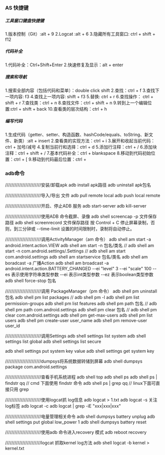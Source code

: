 ### AS 快捷键

##### 工具窗口键盘快捷键
1.版本控制（Git）:alt + 9
2.Logcat :alt + 6
3.隐藏所有工具窗口: ctrl + shift + f12

##### 代码补全
1.代码补全：Ctrl+Shift+Enter
2.快速修复及显示：alt + enter

##### 搜索和导航
1.搜索全部内容（包括代码和菜单）：double click shift
2.查找：ctrl + f
3.查找下一项内容: f3
4.查找上一项内容: shift + f3
5.替换: ctrl + r
6.查找操作： ctrl + shift + r
7.查找类：ctrl + n
8.查找文件：ctrl + shift + n
9.转到上一个编辑位置:ctrl + shift + back
10.查看类的层次结构：ctrl + h

##### 编写代码
1.生成代码（getter、setter、构造函数、hashCode/equals、toString、新文件、新类）:alt + insert
2.查看类的实现方法：ctrl + i
3.展开和收起当前代码：ctrl + 加号/减号
4.复制当前行和选择：ctrl + d
5.添加行注释：ctrl + /
6.添加块注释：ctrl + shift + /
7.基本代码补全：ctrl + blankspace
8.移动到代码初始位置：ctrl + [
9.移动到代码最后位置：ctrl + 

### adb命令

///////////////////////安装/卸载apk
adb install apk路径
adb uninstall apk包名

///////////////////////导入/导出 文件
adb pull remote local
adb push local remote

///////////////////////开启、停止ADB 服务
adb start-server
adb kill-server

///////////////////////使用ADB 命令截屏、录像
adb shell screencap -p 文件保存路径
adb shell screenrecord 文件保存路径
按 Control + C 停止屏幕录制，否则，到三分钟或 --time-limit 设置的时间限制时，录制将自动停止。

///////////////////////调用ActivityManager（am 命令）
adb shell am start -a android.intent.action.VIEW
adb shell am start -n 包名/类名	// adb shell am start -n com.android.settings/.Settings	// adb shell am start com.android.settings
adb shell am startservice 包名/类名
adb shell am boradcast -a 广播Action
adb shell am broadcast -a android.intent.action.BATTERY_CHANGED --ei "level" 3 --ei "scale" 100
--es 表示使用字符串类型参数  --ei 表示int类型参数  --ez 表示boolean类型参数
adb shell force-stop 包名

///////////////////////调用 PackageManager（pm 命令）
adb shell pm uninstall 包名
adb shell pm list packages	// adb shell pm -l
adb shell pm list permission-groups
adb shell pm list features
adb shell pm path 包名	// adb shell pm path com.android.settings
adb shell pm clear 包名	// adb shell pm clear com.android.settings
adb shell pm get-max-users
adb shell pm list users
adb shell pm create-user user_name
adb shell pm remove-user user_id

///////////////////////调用Settings
adb shell settings list system
adb shell settings list global
adb shell settings list secure

adb shell settings put system key value
adb shell settings get system key

///////////////////////dumpsys将系统数据转储到屏幕
adb shell dumpsys package com.android.settings

///////////////////////查看手机系统进程
adb shell top
adb shell ps
adb shell ps | findstr qq  // cmd 下面使用 findstr 命令
adb shell ps | grep qq  // linux下面可直接只用 grep

///////////////////////使用logcat抓 log信息
adb logcat > 1.txt
adb logcat -s 关注log标签
adb logcat -c
adb logcat | grep -iE "xxx|xxx|xxx"

///////////////////////电量管理相关命令
adb shell dumpsys battery unplug
adb shell settings put global low_power 1
adb shell dumpsys battery reset

///////////////////////使用adb 命令进入recovery 模式
adb reboot recovery

///////////////////////logcat 抓取kernel log方法
adb shell logcat -b kernel > kernel.txt

